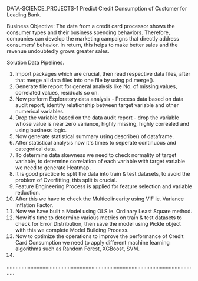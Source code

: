 DATA-SCIENCE_PROJECTS-1
Predict Credit Consumption of Customer for Leading Bank.

Business Objective: The data from a credit card processor shows the consumer types and their business spending behaviors. Therefore, companies can develop the marketing campaigns that directly address consumers’ behavior. In return, this helps to make better sales and the revenue undoubtedly grows greater sales.

Solution Data Pipelines.
1) Import packages which are crucial, then read respective data files, after that merge all data files into one file by using pd.merge().
2) Generate file report for general analysis like No. of missing values, correlated values, residuals so on.
3) Now perform Exploratory data analysis - Process data based on data audit report, identify relationship between target variable and other numerical variables.
4) Drop the variable based on the data audit report - drop the variable whose value is near zero variance, highly missing, highly correaled and using business logic.
5) Now generate statistical summary using describe() of dataframe.
6) After statistical analysis now it's times to seperate continuous and categorical data.
7) To determine data skewness we need to check normality of target variable, to determine correlation of each variable with target variable we need to generate Heatmap.
8) It is good practice to split the data into train & test datasets, to avoid the problem of Overfitting, this split is crucial.
9) Feature Engineering Process is applied for feature selection and variable reduction.
10) After this we have to check the Multicolinearity using VIF ie. Variance Inflation Factor.
11) Now we have built a Model using OLS ie. Ordinary Least Square method.
12) Now it's time to determine various metrics on train & test datasets to check for Error Distribution, then save the model using Pickle object with this we complete Model Building Process.
13) Now to optimize the operations to improve the performance of Credit Card Consumption we need to apply different machine learning algorithms such as Random Forest, XGBoost, SVM.
14) 
.................................................................................................................................
